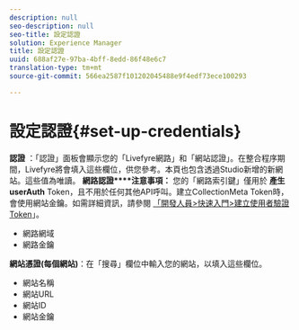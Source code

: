 ```yaml
---
description: null
seo-description: null
seo-title: 設定認證
solution: Experience Manager
title: 設定認證
uuid: 688af27e-97ba-4bff-8edd-86f48e6c7
translation-type: tm+mt
source-git-commit: 566ea2587f101202045488e9f4edf73ece100293

---
```



# 設定認證{#set-up-credentials}

**認證** ：「認證」面板會顯示您的「Livefyre網路」和「網站認證」。在整合程序期間，Livefyre將會填入這些欄位，供您參考。本頁也包含透過Studio新增的新網站。這些值為唯讀。
**網路認證****注意事項：** 您的「網路索引鍵」僅用於 **產生userAuth** Token，且不用於任何其他API呼叫。建立CollectionMeta Token時，會使用網站金鑰。如需詳細資訊，請參閱 [「開發人員>快速入門>建立使用者驗證Token](https://answers.livefyre.com/developers/getting-started/tokens/auth/)」。

* 網路網域
* 網路金鑰

**網站憑證(每個網站)**：在「搜尋」欄位中輸入您的網站，以填入這些欄位。

* 網站名稱
* 網站URL
* 網站ID
* 網站金鑰

